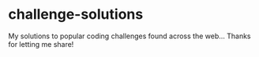 # challenge-solutions
My solutions to popular coding challenges found across the web... Thanks for letting me share!
